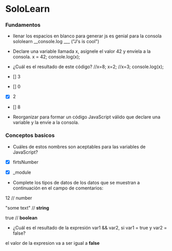 # SoloLearn

### Fundamentos 
* llenar los espacios en blanco para generar js es genial para la consola sololearn
__console.log ___ ("J's is cool")

* Declare una variable llamada x, asígnele el valor 42 y envíela a la consola.
x = 42;
console.log(x);






* ¿Cuál es el resultado de este código?
//x=8;
x=2;
//x=3;
console.log(x);
* [] 3
* [] 0
* [x] 2
* [] 8


* Reorganizar para formar un código JavaScript válido que declare una variable y la envíe a la consola.

<script>\
name = "James";
  console.log(name);
</script>

### Conceptos basicos 

* Cuáles de estos nombres son aceptables para las variables de JavaScript?

* [x] firtsNumber
* [x] _module


* Complete los tipos de datos de los datos que se muestran a continuación en el campo de comentarios:

12 // number 

"some text" // **string**


true // **boolean**




* ¿Cuál es el resultado de la expresión var1 && var2, si var1 = true y var2 = false?

el valor de la expresion va a ser igual a **false**











